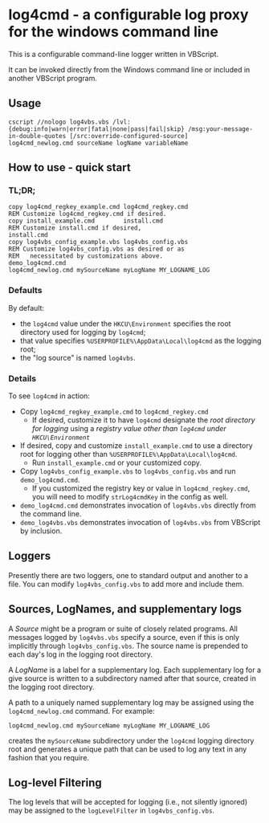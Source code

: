 # log4cmd - a configurable log proxy for the windows command line

This is a configurable command-line logger written in VBScript.

It can be invoked directly from the Windows command line or included in another VBScript program.

## Usage

```
cscript //nologo log4vbs.vbs /lvl:{debug:info|warn|error|fatal|none|pass|fail|skip} /msg:your-message-in-double-quotes [/src:override-configured-source]
log4cmd_newlog.cmd sourceName logName variableName
```

## How to use - quick start

### TL;DR;

```
copy log4cmd_regkey_example.cmd log4cmd_regkey.cmd
REM Customize log4cmd_regkey.cmd if desired.
copy install_example.cmd        install.cmd
REM Customize install.cmd if desired,
install.cmd
copy log4vbs_config_example.vbs log4vbs_config.vbs
REM Customize log4vbs_config.vbs as desired or as
REM   necessitated by customizations above.
demo_log4cmd.cmd
log4cmd_newlog.cmd mySourceName myLogName MY_LOGNAME_LOG
```

### Defaults

By default:

- the `log4cmd` value under the `HKCU\Environment` specifies the root directory used for logging by `log4cmd`;
- that value specifies `%USERPROFILE%\AppData\Local\log4cmd` as the logging root;
- the "log source" is named `log4vbs`.

### Details

To see `log4cmd` in action:

- Copy `log4cmd_regkey_example.cmd` to `log4cmd_regkey.cmd`
  - If desired, customize it to have `log4cmd` designate the *root directory for logging* using a *registry value other than `log4cmd` under `HKCU\Environment`*
- If desired, copy and customize `install_example.cmd` to use a directory root for logging other than `%USERPROFILE%\AppData\Local\log4cmd`.
  - Run `install_example.cmd` or your customized copy.
- Copy `log4vbs_config_example.vbs` to `log4vbs_config.vbs` and run `demo_log4cmd.cmd`.
  - If you customized the registry key or value in `log4cmd_regkey.cmd`, you will need to modify `strLog4cmdKey` in the config as well.
- `demo_log4cmd.cmd` demonstrates invocation of `log4vbs.vbs` directly from the command line.
- `demo_log4vbs.vbs` demonstrates invocation of `log4vbs.vbs` from VBScript by inclusion.

## Loggers

Presently there are two loggers, one to standard output and another to a file.  You can modify `log4vbs_config.vbs` to add more and include them.

## Sources, LogNames, and supplementary logs

A *Source* might be a program or suite of closely related programs.  All messages logged by `log4vbs.vbs` specify a source, even if this is only implicitly through `log4vbs_config.vbs`.  The source name is prepended to each day's log in the logging root directory.

A *LogName* is a label for a supplementary log.  Each supplementary log for a give source is written to a subdirectory named after that source, created in the logging root directory.

A path to a uniquely named supplementary log may be assigned using the `log4cmd_newlog.cmd` command.  For example:
```
log4cmd_newlog.cmd mySourceName myLogName MY_LOGNAME_LOG
```
creates the `mySourceName` subdirectory under the `log4cmd` logging directory root and generates a unique path that can be used to log any text in any fashion that you require. 

## Log-level Filtering

The log levels that will be accepted for logging (i.e., not silently ignored) may be assigned to the `logLevelFilter` in `log4vbs_config.vbs`.

